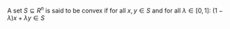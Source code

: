A set $S\subseteq R^n$ is said to be convex if for all $x,y \in S$ and for all $\lambda \in [0,1]$:
$(1-\lambda)x+\lambda y \in S$